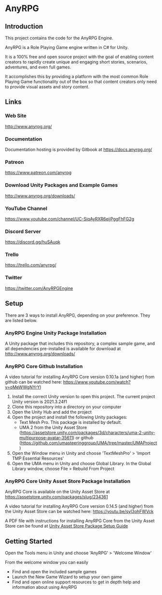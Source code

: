 # AnyRPG

## Introduction

This project contains the code for the AnyRPG Engine.

AnyRPG is a Role Playing Game engine written in C# for Unity.

It is a 100% free and open source project with the goal of enabling content creators to rapidly create unique and engaging short stories, scenarios, adventures, and even full games.

It accomplishes this by providing a platform with the most common Role Playing Game functionality out of the box so that content creators only need to provide visual assets and story content.

## Links

### Web Site

http://www.anyrpg.org/

### Documentation

Documentation hosting is provided by Gitbook at https://docs.anyrpg.org/

### Patreon

https://www.patreon.com/anyrpg

### Download Unity Packages and Example Games

http://www.anyrpg.org/downloads/

### YouTube Channel

https://www.youtube.com/channel/UC-SiqAyRXR6eijPggFhFG2g

### Discord Server

https://discord.gg/huSAuqk

### Trello

https://trello.com/anyrpg/

### Twitter

https://twitter.com/AnyRPGEngine

## Setup

There are 3 ways to install AnyRPG, depending on your preference.  They are listed below.

### AnyRPG Engine Unity Package Installation

A Unity package that includes this repository, a complex sample game, and all dependencies pre-installed is available for download at http://www.anyrpg.org/downloads/

### AnyRPG Core Github Installation
A video tutorial for installing AnyRPG Core version 0.10.1a (and higher) from github can be watched here: https://www.youtube.com/watch?v=oMeWWgNYrYI

1. Install the correct Unity version to open this project.  The current project Unity version is 2021.3.24f1
1. Clone this repository into a directory on your computer
1. Open the Unity Hub and add the project
1. Open the project and install the following Unity packages:
	* Text Mesh Pro.  This package is installed by default.
	* UMA 2 from the Unity Asset Store (https://assetstore.unity.com/packages/3d/characters/uma-2-unity-multipurpose-avatar-35611) or github (https://github.com/umasteeringgroup/UMA/tree/master/UMAProject)
1. Open the Window menu in Unity and choose 'TextMeshPro' > 'Import TMP Essential Resources'
1. Open the UMA menu in Unity and choose Global Library.  In the Global Library window, choose File > Rebuild From Project

### AnyRPG Core Unity Asset Store Package Installation
AnyRPG Core is available on the Unity Asset Store at https://assetstore.unity.com/packages/slug/234361

A video tutorial for installing AnyRPG Core version 0.14.5 (and higher) from the Unity Asset Store can be watched here: https://youtu.be/syI3ohFWVck

A PDF file with instructions for installing AnyRPG Core from the Unity Asset Store can be found at [Unity Asset Store Package Setup Guide](Assets/AnyRPG/Unity%20Asset%20Store%20Package%20Setup%20Guide.pdf)

## Getting Started

Open the Tools menu in Unity and choose 'AnyRPG' > 'Welcome Window'

From the welcome window you can easily
* Find and open the included sample games
* Launch the New Game Wizard to setup your own game
* Find and open online support resources to get in depth help and information about using AnyRPG
